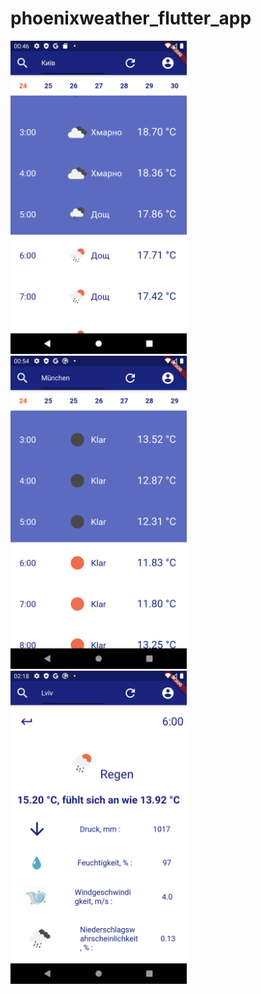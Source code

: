 # phoenixweather_flutter_app

<img width="282px" height="501px" src="../../repo_assets/weather_in_kyiv.png" />
<img width="282px" height="501px" src="../../repo_assets/weather_in_munchen.png" />
<img width="282px" height="501px" src="../../repo_assets/weather_in_lviv.png" />